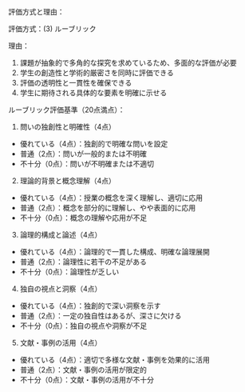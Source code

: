 評価方式と理由：

評価方式：(3) ルーブリック

理由：
1. 課題が抽象的で多角的な探究を求めているため、多面的な評価が必要
2. 学生の創造性と学術的厳密さを同時に評価できる
3. 評価の透明性と一貫性を確保できる
4. 学生に期待される具体的な要素を明確に示せる

ルーブリック評価基準（20点満点）：

1. 問いの独創性と明確性（4点）
- 優れている（4点）：独創的で明確な問いを設定
- 普通（2点）：問いが一般的または不明確
- 不十分（0点）：問いが不明確または不適切

2. 理論的背景と概念理解（4点）
- 優れている（4点）：授業の概念を深く理解し、適切に応用
- 普通（2点）：概念を部分的に理解し、やや表面的に応用
- 不十分（0点）：概念の理解や応用が不足

3. 論理的構成と論述（4点）
- 優れている（4点）：論理的で一貫した構成、明確な論理展開
- 普通（2点）：論理性に若干の不足がある
- 不十分（0点）：論理性が乏しい

4. 独自の視点と洞察（4点）
- 優れている（4点）：独創的で深い洞察を示す
- 普通（2点）：一定の独自性はあるが、深さに欠ける
- 不十分（0点）：独自の視点や洞察が不足

5. 文献・事例の活用（4点）
- 優れている（4点）：適切で多様な文献・事例を効果的に活用
- 普通（2点）：文献・事例の活用が限定的
- 不十分（0点）：文献・事例の活用が不十分